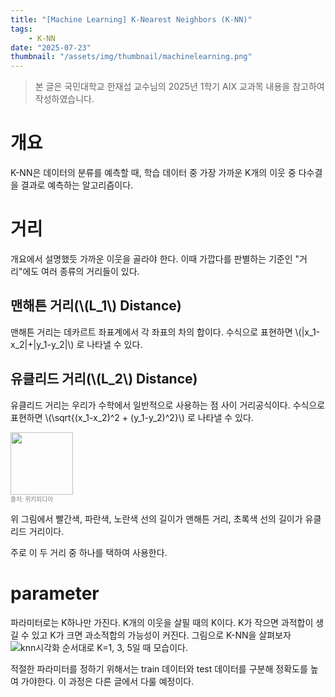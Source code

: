```yaml
---
title: "[Machine Learning] K-Nearest Neighbors (K-NN)"
tags:
    - K-NN
date: "2025-07-23"
thumbnail: "/assets/img/thumbnail/machinelearning.png"
---
```


> 본 글은 국민대학교 한재섭 교수님의 2025년 1학기 AIX 교과목 내용을 참고하여 작성하였습니다.

# 개요
K-NN은 데이터의 분류를 예측할 때, 학습 데이터 중 가장 가까운 K개의 이웃 중 다수결을 결과로 예측하는 알고리즘이다.

# 거리
개요에서 설명했듯 가까운 이웃을 골라야 한다. 이때 가깝다를 판별하는 기준인 "거리"에도 여러 종류의 거리들이 있다.
## 맨해튼 거리(\\(L_1\\) Distance)
맨해튼 거리는 데카르트 좌표계에서 각 좌표의 차의 합이다.
수식으로 표현하면 \\(|x_1-x_2|+|y_1-y_2|\\) 로 나타낼 수 있다.

## 유클리드 거리(\\(L_2\\) Distance)
유클리드 거리는 우리가 수학에서 일반적으로 사용하는 점 사이 거리공식이다.
수식으로 표현하면 \\(\sqrt{(x_1-x_2)^2 + (y_1-y_2)^2}\\) 로 나타낼 수 있다.

<img src="https://upload.wikimedia.org/wikipedia/commons/thumb/0/08/Manhattan_distance.svg/250px-Manhattan_distance.svg.png"  height="100" width="100"><br>
<sub><sup><span style="color:gray">출처: 위키피디아</span></sup></sub>



위 그림에서 빨간색, 파란색, 노란색 선의 길이가 맨해튼 거리,
초록색 선의 길이가 유클리드 거리이다.

주로 이 두 거리 중 하나를 택하여 사용한다.

# parameter
파라미터로는 K하나만 가진다. K개의 이웃을 살필 때의 K이다. K가 작으면 과적합이 생길 수 있고 K가 크면 과소적합의 가능성이 커진다.
그림으로 K-NN을 살펴보자
![knn시각화](https://i.imgur.com/4GW6KdE.png)
순서대로 K=1, 3, 5일 때 모습이다.

적절한 파라미터를 정하기 위해서는 train 데이터와 test 데이터를 구분해 정확도를 높여 가야한다. 이 과정은 다른 글에서 다룰 예정이다.